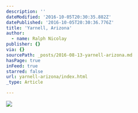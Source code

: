 ```yaml
---
description: ''
dateModified: '2016-10-05T20:30:35.882Z'
datePublished: '2016-10-05T20:30:36.776Z'
title: 'Yarnell, Arizona'
author:
  - name: Ralph Nicolay
publisher: {}
via: {}
sourcePath: _posts/2016-08-13-yarnell-arizona.md
hasPage: true
inFeed: true
starred: false
url: yarnell-arizona/index.html
_type: Article

---
```

![](https://the-grid-user-content.s3-us-west-2.amazonaws.com/3048bcd2-0bbb-40fe-af02-462194d93927.jpg)